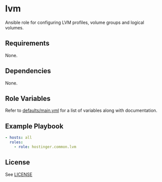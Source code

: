 # lvm

Ansible role for configuring LVM profiles, volume groups and logical volumes.

## Requirements

None.

## Dependencies

None.

## Role Variables

Refer to [defaults/main.yml](defaults/main.yml) for a list of variables along with documentation.

## Example Playbook

```yaml
- hosts: all
  roles:
    - role: hostinger.common.lvm
```

## License

See [LICENSE](../../LICENSE)
